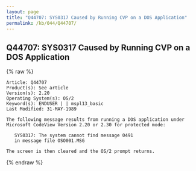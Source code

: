 ```yaml
---
layout: page
title: "Q44707: SYS0317 Caused by Running CVP on a DOS Application"
permalink: /kb/044/Q44707/
---
```


## Q44707: SYS0317 Caused by Running CVP on a DOS Application

{% raw %}

	Article: Q44707
	Product(s): See article
	Version(s): 2.20
	Operating System(s): OS/2
	Keyword(s): ENDUSER | | mspl13_basic
	Last Modified: 31-MAY-1989
	
	The following message results from running a DOS application under
	Microsoft CodeView Version 2.20 or 2.30 for protected mode:
	
	   SYS0317: The system cannot find message 0491
	   in message file OSO001.MSG
	
	The screen is then cleared and the OS/2 prompt returns.

{% endraw %}
